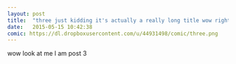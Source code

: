 ```yaml
---
layout: post
title:  "three just kidding it's actually a really long title wow right so many words"
date:   2015-05-15 10:42:38
comic: https://dl.dropboxusercontent.com/u/44931498/comic/three.png
---
```

wow look at me I am post 3
